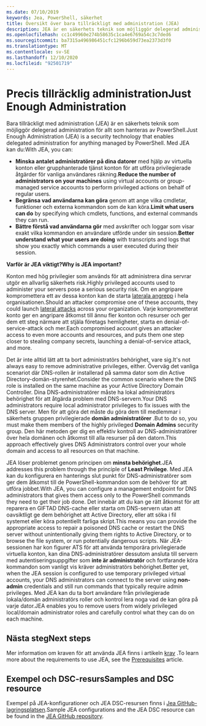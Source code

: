 ```yaml
---
ms.date: 07/10/2019
keywords: Jea, PowerShell, säkerhet
title: Översikt över bara tillräckligt med administration (JEA)
description: JEA är en säkerhets teknik som möjliggör delegerad administration för allt som hanteras av PowerShell.
ms.openlocfilehash: cc1c49960e274b58635c1ca4e6769a54c3c7ded6
ms.sourcegitcommit: ba7315a496986451cfc1296b659d73ea2373d3f0
ms.translationtype: MT
ms.contentlocale: sv-SE
ms.lasthandoff: 12/10/2020
ms.locfileid: "92501719"
---
```

# <a name="just-enough-administration"></a><span data-ttu-id="1126c-104">Precis tillräcklig administration</span><span class="sxs-lookup"><span data-stu-id="1126c-104">Just Enough Administration</span></span>

<span data-ttu-id="1126c-105">Bara tillräckligt med administration (JEA) är en säkerhets teknik som möjliggör delegerad administration för allt som hanteras av PowerShell.</span><span class="sxs-lookup"><span data-stu-id="1126c-105">Just Enough Administration (JEA) is a security technology that enables delegated administration for anything managed by PowerShell.</span></span> <span data-ttu-id="1126c-106">Med JEA kan du:</span><span class="sxs-lookup"><span data-stu-id="1126c-106">With JEA, you can:</span></span>

- <span data-ttu-id="1126c-107">**Minska antalet administratörer på dina datorer** med hjälp av virtuella konton eller grupphanterade tjänst konton för att utföra privilegierade åtgärder för vanliga användares räkning.</span><span class="sxs-lookup"><span data-stu-id="1126c-107">**Reduce the number of administrators on your machines** using virtual accounts or group-managed service accounts to perform privileged actions on behalf of regular users.</span></span>
- <span data-ttu-id="1126c-108">**Begränsa vad användarna kan göra** genom att ange vilka cmdletar, funktioner och externa kommandon som de kan köra.</span><span class="sxs-lookup"><span data-stu-id="1126c-108">**Limit what users can do** by specifying which cmdlets, functions, and external commands they can run.</span></span>
- <span data-ttu-id="1126c-109">**Bättre förstå vad användarna gör** med avskrifter och loggar som visar exakt vilka kommandon en användare utförde under sin session.</span><span class="sxs-lookup"><span data-stu-id="1126c-109">**Better understand what your users are doing** with transcripts and logs that show you exactly which commands a user executed during their session.</span></span>

<span data-ttu-id="1126c-110">**Varför är JEA viktigt?**</span><span class="sxs-lookup"><span data-stu-id="1126c-110">**Why is JEA important?**</span></span>

<span data-ttu-id="1126c-111">Konton med hög privilegier som används för att administrera dina servrar utgör en allvarlig säkerhets risk.</span><span class="sxs-lookup"><span data-stu-id="1126c-111">Highly privileged accounts used to administer your servers pose a serious security risk.</span></span> <span data-ttu-id="1126c-112">Om en angripare kompromettera ett av dessa konton kan de starta [laterala angrepp](https://aka.ms/pth) i hela organisationen.</span><span class="sxs-lookup"><span data-stu-id="1126c-112">Should an attacker compromise one of these accounts, they could launch [lateral attacks](https://aka.ms/pth) across your organization.</span></span> <span data-ttu-id="1126c-113">Varje komprometterat konto ger en angripare åtkomst till ännu fler konton och resurser och ger dem ett steg närmare att stjäla företags hemligheter, starta en denial-of-service-attack och mer.</span><span class="sxs-lookup"><span data-stu-id="1126c-113">Each compromised account gives an attacker access to even more accounts and resources, and puts them one step closer to stealing company secrets, launching a denial-of-service attack, and more.</span></span>

<span data-ttu-id="1126c-114">Det är inte alltid lätt att ta bort administratörs behörighet, vare sig.</span><span class="sxs-lookup"><span data-stu-id="1126c-114">It's not always easy to remove administrative privileges, either.</span></span> <span data-ttu-id="1126c-115">Överväg det vanliga scenariot där DNS-rollen är installerad på samma dator som din Active Directory-domän-styrenhet.</span><span class="sxs-lookup"><span data-stu-id="1126c-115">Consider the common scenario where the DNS role is installed on the same machine as your Active Directory Domain Controller.</span></span> <span data-ttu-id="1126c-116">Dina DNS-administratörer måste ha lokal administratörs behörighet för att åtgärda problem med DNS-servern.</span><span class="sxs-lookup"><span data-stu-id="1126c-116">Your DNS administrators require local administrator privileges to fix issues with the DNS server.</span></span> <span data-ttu-id="1126c-117">Men för att göra det måste du göra dem till medlemmar i säkerhets gruppen privilegierade **domän administratörer** .</span><span class="sxs-lookup"><span data-stu-id="1126c-117">But to do so, you must make them members of the highly privileged **Domain Admins** security group.</span></span> <span data-ttu-id="1126c-118">Den här metoden ger dig en effektiv kontroll av DNS-administratörer över hela domänen och åtkomst till alla resurser på den datorn.</span><span class="sxs-lookup"><span data-stu-id="1126c-118">This approach effectively gives DNS Administrators control over your whole domain and access to all resources on that machine.</span></span>

<span data-ttu-id="1126c-119">JEA löser problemet genom principen om **minsta behörighet**.</span><span class="sxs-lookup"><span data-stu-id="1126c-119">JEA addresses this problem through the principle of **Least Privilege**.</span></span> <span data-ttu-id="1126c-120">Med JEA kan du konfigurera en hanterings slut punkt för DNS-administratörer som ger dem åtkomst till de PowerShell-kommandon som de behöver för att utföra jobbet.</span><span class="sxs-lookup"><span data-stu-id="1126c-120">With JEA, you can configure a management endpoint for DNS administrators that gives them access only to the PowerShell commands they need to get their job done.</span></span> <span data-ttu-id="1126c-121">Det innebär att du kan ge rätt åtkomst för att reparera en GIFTAD DNS-cache eller starta om DNS-servern utan att oavsiktligt ge dem behörighet att Active Directory, eller att söka i fil systemet eller köra potentiellt farliga skript.</span><span class="sxs-lookup"><span data-stu-id="1126c-121">This means you can provide the appropriate access to repair a poisoned DNS cache or restart the DNS server without unintentionally giving them rights to Active Directory, or to browse the file system, or run potentially dangerous scripts.</span></span> <span data-ttu-id="1126c-122">När JEA-sessionen har kon figurer ATS för att använda temporära privilegierade virtuella konton, kan dina DNS-administratörer dessutom ansluta till servern med autentiseringsuppgifter som **inte är administratör** och fortfarande köra kommandon som vanligt vis kräver administratörs behörighet.</span><span class="sxs-lookup"><span data-stu-id="1126c-122">Better yet, when the JEA session is configured to use temporary privileged virtual accounts, your DNS administrators can connect to the server using **non-admin** credentials and still run commands that typically require admin privileges.</span></span> <span data-ttu-id="1126c-123">Med JEA kan du ta bort användare från privilegierade lokala/domän administratörs roller och kontrol lera noga vad de kan göra på varje dator.</span><span class="sxs-lookup"><span data-stu-id="1126c-123">JEA enables you to remove users from widely privileged local/domain administrator roles and carefully control what they can do on each machine.</span></span>

## <a name="next-steps"></a><span data-ttu-id="1126c-124">Nästa steg</span><span class="sxs-lookup"><span data-stu-id="1126c-124">Next steps</span></span>

<span data-ttu-id="1126c-125">Mer information om kraven för att använda JEA finns i artikeln [krav](prerequisites.md) .</span><span class="sxs-lookup"><span data-stu-id="1126c-125">To learn more about the requirements to use JEA, see the [Prerequisites](prerequisites.md) article.</span></span>

## <a name="samples-and-dsc-resource"></a><span data-ttu-id="1126c-126">Exempel och DSC-resurs</span><span class="sxs-lookup"><span data-stu-id="1126c-126">Samples and DSC resource</span></span>

<span data-ttu-id="1126c-127">Exempel på JEA-konfigurationer och JEA DSC-resursen finns i [Jea GitHub-lagringsplatsen](https://github.com/PowerShell/JEA).</span><span class="sxs-lookup"><span data-stu-id="1126c-127">Sample JEA configurations and the JEA DSC resource can be found in the [JEA GitHub repository](https://github.com/PowerShell/JEA).</span></span>
